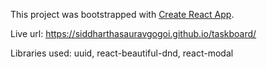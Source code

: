 This project was bootstrapped with [Create React App](https://github.com/facebook/create-react-app).

Live url: https://siddharthasauravgogoi.github.io/taskboard/

Libraries used: uuid, react-beautiful-dnd, react-modal